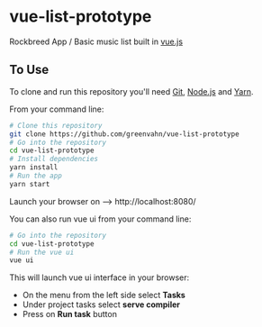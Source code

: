# vue-list-prototype

Rockbreed App / Basic music list built in [vue.js](https://vuejs.org/)


## To Use

To clone and run this repository you'll need [Git](https://git-scm.com), [Node.js](https://nodejs.org/en/download/) and [Yarn](https://yarnpkg.com/en/docs/install#windows-stable).

From your command line:

```bash
# Clone this repository
git clone https://github.com/greenvahn/vue-list-prototype
# Go into the repository
cd vue-list-prototype
# Install dependencies
yarn install
# Run the app
yarn start
```
Launch your browser on --> http://localhost:8080/


You can also run vue ui from your command line:
```bash
# Go into the repository
cd vue-list-prototype
# Run the vue ui
vue ui
```

This will launch vue ui interface in your browser:

- On the menu from the left side select **Tasks**
- Under project tasks select **serve compiler**
- Press on **Run task** button
